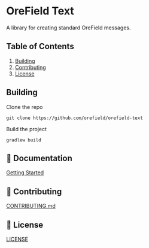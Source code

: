 # OreField Text
A library for creating standard OreField messages.

## Table of Contents

1. [Building](#building)
2. [Contributing](#-contributing)
3. [License](#-license)

## Building

Clone the repo
```shell
git clone https://github.com/orefield/orefield-text
```

Build the project
```shell
gradlew build
```

## 📕 Documentation

[Getting Started](https://dev.orefield.net/docs/getting-started)

## 🤝 Contributing

[CONTRIBUTING.md](CONTRIBUTING.md)

## 📝 License

[LICENSE](LICENSE)
